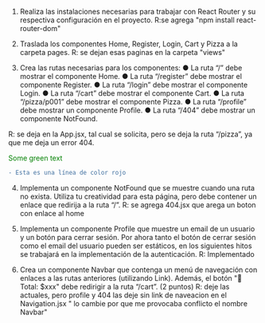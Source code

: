 1. Realiza las instalaciones necesarias para trabajar con React Router y su respectiva
configuración en el proyecto. 
<span style="color: #RRGGBB;">R:se agrega "npm install react-router-dom"</span>

2. Traslada los componentes Home, Register, Login, Cart y Pizza a la carpeta pages.
<span style="color: #RRGGBB;">R: se dejan esas paginas en la carpeta "views"</span>


3. Crea las rutas necesarias para los componentes: 
● La ruta “/” debe mostrar el componente Home.
● La ruta “/register” debe mostrar el componente Register.
● La ruta “/login” debe mostrar el componente Login.
● La ruta “/cart” debe mostrar el componente Cart.
● La ruta “/pizza/p001” debe mostrar el componente Pizza.
● La ruta “/profile” debe mostrar un componente Profile.
● La ruta “/404” debe mostrar un componente NotFound.

<span style="color: #RRGGBB;">R: se deja en la App.jsx, tal cual se solicita, pero  se deja la ruta  “/pizza”, ya que me deja un error 404.</span>

<span style="color: green"> Some green text </span>
```diff
- Esta es una línea de color rojo
```
4. Implementa un componente NotFound que se muestre cuando una ruta no exista.
Utiliza tu creatividad para esta página, pero debe contener un enlace que redirija a la
ruta “/”.
 <span style="color: #RRGGBB;">R: se agrega 404.jsx que arega un boton con enlace al home</span>

5. Implementa un componente Profile que muestre un email de un usuario y un botón
para cerrar sesión.
Por ahora tanto el botón de cerrar sesión como el email del usuario pueden ser
estáticos, en los siguientes hitos se trabajará en la implementación de la
autenticación.
<span style="color: #RRR:">R: Implementado</span>

6. Crea un componente Navbar que contenga un menú de navegación con enlaces a las
rutas anteriores (utilizando Link). Además, el botón "🛒 Total: $xxx" debe redirigir a la
ruta “/cart”. (2 puntos)
<span style="color: #RRGGBB;">R: deje las actuales, pero profile y 404 las deje sin link de naveacion en el Navigation.jsx " lo cambie por que me provocaba conflicto el nombre Navbar"
</span>